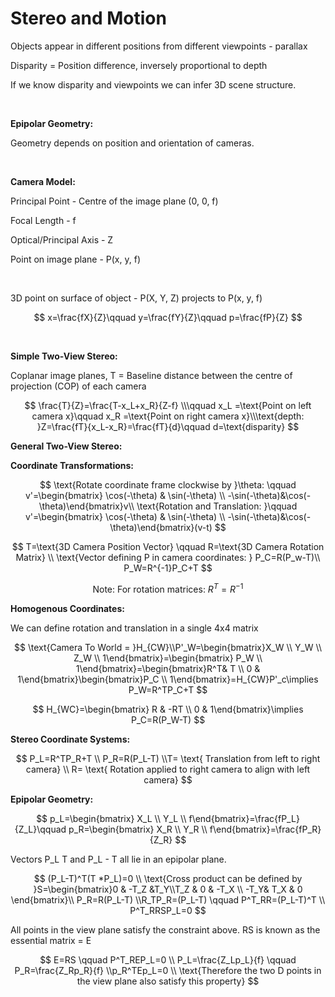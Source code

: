 # Stereo and Motion
Objects appear in different positions from different viewpoints - parallax

Disparity = Position difference, inversely proportional to depth

If we know disparity and viewpoints we can infer 3D scene structure.

<br/>

**Epipolar Geometry:**

Geometry depends on position and orientation of cameras.

<br/>

**Camera Model:**

Principal Point - Centre of the image plane (0, 0, f)

Focal Length - f

Optical/Principal Axis - Z

Point on image plane - P(x, y, f)

<br/>

3D point on surface of object - P(X, Y, Z) projects to P(x, y, f)

$$ x=\frac{fX}{Z}\qquad y=\frac{fY}{Z}\qquad p=\frac{fP}{Z} $$

<br/>

**Simple Two-View Stereo:**

Coplanar image planes, T = Baseline distance between the centre of projection (COP) of each camera

$$ \frac{T}{Z}=\frac{T-x_L+x_R}{Z-f} \\\qquad x_L =\text{Point on left camera x}\qquad x_R =\text{Point on right camera x}\\\text{depth: }Z=\frac{fT}{x_L-x_R}=\frac{fT}{d}\qquad d=\text{disparity} $$

**General Two-View Stereo:**

**Coordinate Transformations:**

$$ \text{Rotate coordinate frame clockwise by }\theta: \qquad v'=\begin{bmatrix} \cos(-\theta) & \sin(-\theta) \\ -\sin(-\theta)&\cos(-\theta)\end{bmatrix}v\\ \text{Rotation and Translation: }\qquad v'=\begin{bmatrix} \cos(-\theta) & \sin(-\theta) \\ -\sin(-\theta)&\cos(-\theta)\end{bmatrix}(v-t) $$

$$ T=\text{3D Camera Position Vector} \qquad R=\text{3D Camera Rotation Matrix} \\ \text{Vector defining P in camera coordinates: } P_C=R(P_w-T)\\ P_W=R^{-1}P_C+T $$

$$ \text{Note: For rotation matrices: }R^T=R^{-1} $$

**Homogenous Coordinates:**

We can define rotation and translation in a single 4x4 matrix

$$ \text{Camera To World = }H_{CW}\\P'_W=\begin{bmatrix}X_W \\ Y_W \\ Z_W \\ 1\end{bmatrix}=\begin{bmatrix} P_W \\ 1\end{bmatrix}=\begin{bmatrix}R^T& T \\ 0 & 1\end{bmatrix}\begin{bmatrix}P_C \\ 1\end{bmatrix}=H_{CW}P'_c\implies P_W=R^TP_C+T $$

$$ H_{WC}=\begin{bmatrix} R & -RT \\ 0 & 1\end{bmatrix}\implies P_C=R(P_W-T) $$

**Stereo Coordinate Systems:**

$$ P_L=R^TP_R+T \\ P_R=R(P_L-T) \\T= \text{ Translation from left to right camera} \\ R= \text{ Rotation applied to right camera to align with left camera} $$

**Epipolar Geometry:**

$$ p_L=\begin{bmatrix} X_L \\ Y_L \\ f\end{bmatrix}=\frac{fP_L}{Z_L}\qquad p_R=\begin{bmatrix} X_R \\ Y_R \\ f\end{bmatrix}=\frac{fP_R}{Z_R} $$

Vectors P_L T and P_L - T all lie in an epipolar plane.

$$ (P_L-T)^T(T *P_L)=0 \\ \text{Cross product can be defined by }S=\begin{bmatrix}0 & -T_Z &T_Y\\T_Z & 0 & -T_X \\ -T_Y& T_X & 0 \end{bmatrix}\\ P_R=R(P_L-T) \\R_TP_R=(P_L-T) \qquad P^T_RR=(P_L-T)^T \\ P^T_RRSP_L=0 $$

All points in the view plane satisfy the constraint above. RS is known as the essential matrix = E

$$ E=RS \qquad P^T_REP_L=0 \\ P_L=\frac{Z_Lp_L}{f} \qquad P_R=\frac{Z_Rp_R}{f} \\p_R^TEp_L=0 \\ \text{Therefore the two D points in the view plane also satisfy this property} $$

<br/>

